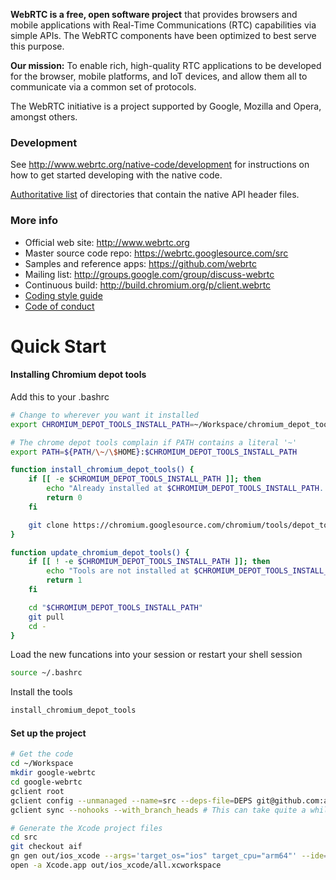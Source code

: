 **WebRTC is a free, open software project** that provides browsers and mobile
applications with Real-Time Communications (RTC) capabilities via simple APIs.
The WebRTC components have been optimized to best serve this purpose.

**Our mission:** To enable rich, high-quality RTC applications to be
developed for the browser, mobile platforms, and IoT devices, and allow them
all to communicate via a common set of protocols.

The WebRTC initiative is a project supported by Google, Mozilla and Opera,
amongst others.

### Development

See http://www.webrtc.org/native-code/development for instructions on how to get
started developing with the native code.

[Authoritative list](native-api.md) of directories that contain the
native API header files.

### More info

 * Official web site: http://www.webrtc.org
 * Master source code repo: https://webrtc.googlesource.com/src
 * Samples and reference apps: https://github.com/webrtc
 * Mailing list: http://groups.google.com/group/discuss-webrtc
 * Continuous build: http://build.chromium.org/p/client.webrtc
 * [Coding style guide](style-guide.md)
 * [Code of conduct](CODE_OF_CONDUCT.md)

# Quick Start

#### Installing Chromium depot tools

Add this to your .bashrc
```bash
# Change to wherever you want it installed
export CHROMIUM_DEPOT_TOOLS_INSTALL_PATH=~/Workspace/chromium_depot_tools

# The chrome depot tools complain if PATH contains a literal '~'
export PATH=${PATH/\~/\$HOME}:$CHROMIUM_DEPOT_TOOLS_INSTALL_PATH

function install_chromium_depot_tools() {
    if [[ -e $CHROMIUM_DEPOT_TOOLS_INSTALL_PATH ]]; then
        echo "Already installed at $CHROMIUM_DEPOT_TOOLS_INSTALL_PATH. See environmental variable \$CHROMIUM_DEPOT_TOOLS_INSTALL_PATH."
        return 0
    fi

    git clone https://chromium.googlesource.com/chromium/tools/depot_tools.git "$CHROMIUM_DEPOT_TOOLS_INSTALL_PATH"
}

function update_chromium_depot_tools() {
    if [[ ! -e $CHROMIUM_DEPOT_TOOLS_INSTALL_PATH ]]; then
        echo "Tools are not installed at $CHROMIUM_DEPOT_TOOLS_INSTALL_PATH. See environmental variable \$CHROMIUM_DEPOT_TOOLS_INSTALL_PATH."
        return 1
    fi

    cd "$CHROMIUM_DEPOT_TOOLS_INSTALL_PATH"
    git pull
    cd -
}
```

Load the new funcations into your session or restart your shell session
```bash
source ~/.bashrc
```

Install the tools
```bash
install_chromium_depot_tools
```

#### Set up the project

```bash
# Get the code
cd ~/Workspace
mkdir google-webrtc
cd google-webrtc
gclient root
gclient config --unmanaged --name=src --deps-file=DEPS git@github.com:ai-foundation/google-webrtc.git
gclient sync --nohooks --with_branch_heads # This can take quite a while

# Generate the Xcode project files
cd src
git checkout aif
gn gen out/ios_xcode --args='target_os="ios" target_cpu="arm64"' --ide=xcode
open -a Xcode.app out/ios_xcode/all.xcworkspace
```


